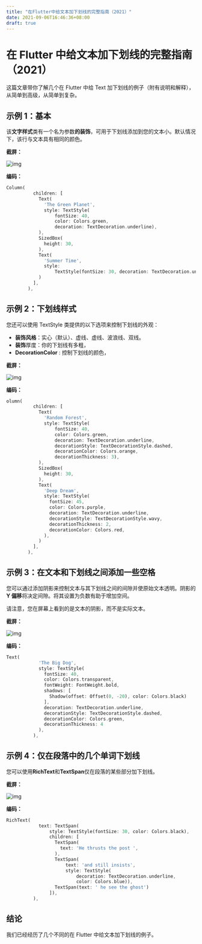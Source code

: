 ```yaml
---
title: "在Flutter中给文本加下划线的完整指南（2021）"
date: 2021-09-06T16:46:36+08:00
draft: true
---
```


# 在 Flutter 中给文本加下划线的完整指南（2021）

这篇文章带你了解几个在 Flutter 中给 Text 加下划线的例子（附有说明和解释），从简单到高级，从简单到复杂。

## 示例 1：基本

该**文字样式**类有一个名为参数**的装饰**，可用于下划线添加到您的文本小。默认情况下，该行与文本具有相同的颜色。

**截屏：**

![img](https://luckly007.oss-cn-beijing.aliyuncs.com/image/Screen-Shot-2021-04-08-at-17.55.22.jpg)

**编码：**

```dart
Column(
          children: [
            Text(
              'The Green Planet',
              style: TextStyle(
                  fontSize: 40,
                  color: Colors.green,
                  decoration: TextDecoration.underline),
            ),
            SizedBox(
              height: 30,
            ),
            Text(
              'Summer Time',
              style:
                  TextStyle(fontSize: 30, decoration: TextDecoration.underline),
            )
          ],
        ),
```

## 示例 2：下划线样式

您还可以使用 TextStyle 类提供的以下选项来控制下划线的外观：

- **装饰风格**：实心（默认）、虚线、虚线、波浪线、双线。
- **装饰**厚度：你的下划线有多粗，
- **DecorationColor** : 控制下划线的颜色，

**截屏：**

![img](https://luckly007.oss-cn-beijing.aliyuncs.com/image/Screen-Shot-2021-04-08-at-18.01.17.jpg)

**编码：**

```dart
olumn(
          children: [
            Text(
              'Random Forest',
              style: TextStyle(
                  fontSize: 40,
                  color: Colors.green,
                  decoration: TextDecoration.underline,
                  decorationStyle: TextDecorationStyle.dashed,
                  decorationColor: Colors.orange,
                  decorationThickness: 3),
            ),
            SizedBox(
              height: 30,
            ),
            Text(
              'Deep Dream',
              style: TextStyle(
                fontSize: 45,
                color: Colors.purple,
                decoration: TextDecoration.underline,
                decorationStyle: TextDecorationStyle.wavy,
                decorationThickness: 2,
                decorationColor: Colors.red,
              ),
            )
          ],
        ),
```

## 示例 3：在文本和下划线之间添加一些空格

您可以通过添加阴影来控制文本与其下划线之间的间隙并使原始文本透明。阴影的**Y 偏移**将决定间隙。将其设置为负数有助于增加空间。



请注意，您在屏幕上看到的是文本的阴影，而不是实际文本。

**截屏：**

![img](https://luckly007.oss-cn-beijing.aliyuncs.com/image/Screen-Shot-2021-04-08-at-18.51.46.jpg)

**编码：**

```dart
Text(
            'The Big Dog',
            style: TextStyle(
              fontSize: 40,
              color: Colors.transparent,
              fontWeight: FontWeight.bold,
              shadows: [
                Shadow(offset: Offset(0, -20), color: Colors.black)
              ],
              decoration: TextDecoration.underline,
              decorationStyle: TextDecorationStyle.dashed,
              decorationColor: Colors.green,
              decorationThickness: 4
            ),
          ),
```

## 示例 4：仅在段落中的几个单词下划线

您可以使用**RichText**和**TextSpan**仅在段落的某些部分加下划线。

**截屏：**

![img](https://luckly007.oss-cn-beijing.aliyuncs.com/image/Screen-Shot-2021-04-08-at-18.30.39.jpg)



**编码：**

```dart
RichText(
            text: TextSpan(
                style: TextStyle(fontSize: 30, color: Colors.black),
                children: [
                  TextSpan(
                    text: 'He thrusts the post ',
                  ),
                  TextSpan(
                      text: 'and still insists',
                      style: TextStyle(
                          decoration: TextDecoration.underline,
                          color: Colors.blue)),
                  TextSpan(text: ' he see the ghost')
                ]),
          ),
```

## 结论

我们已经经历了几个不同的在 Flutter 中给文本加下划线的例子。
